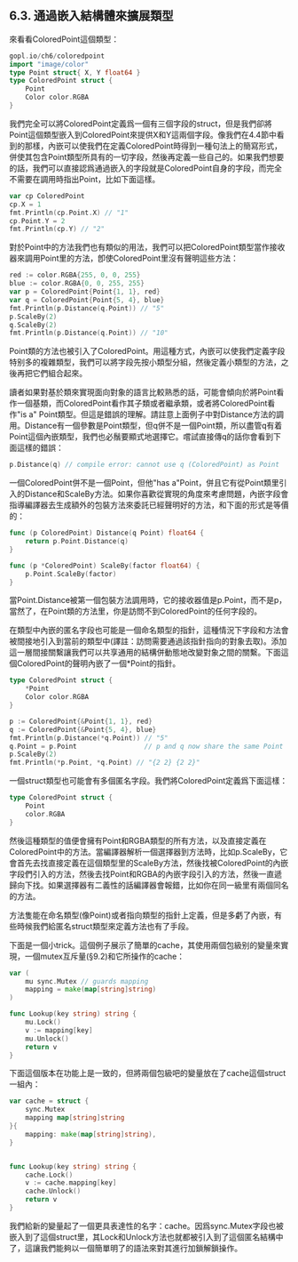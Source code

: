 ## 6.3. 通過嵌入結構體來擴展類型

來看看ColoredPoint這個類型：
```go
gopl.io/ch6/coloredpoint
import "image/color"
type Point struct{ X, Y float64 }
type ColoredPoint struct {
    Point
    Color color.RGBA
}
```

我們完全可以將ColoredPoint定義爲一個有三個字段的struct，但是我們卻將Point這個類型嵌入到ColoredPoint來提供X和Y這兩個字段。像我們在4.4節中看到的那樣，內嵌可以使我們在定義ColoredPoint時得到一種句法上的簡寫形式，併使其包含Point類型所具有的一切字段，然後再定義一些自己的。如果我們想要的話，我們可以直接認爲通過嵌入的字段就是ColoredPoint自身的字段，而完全不需要在調用時指出Point，比如下面這樣。

```go
var cp ColoredPoint
cp.X = 1
fmt.Println(cp.Point.X) // "1"
cp.Point.Y = 2
fmt.Println(cp.Y) // "2"
```

對於Point中的方法我們也有類似的用法，我們可以把ColoredPoint類型當作接收器來調用Point里的方法，卽使ColoredPoint里沒有聲明這些方法：

```go
red := color.RGBA{255, 0, 0, 255}
blue := color.RGBA{0, 0, 255, 255}
var p = ColoredPoint{Point{1, 1}, red}
var q = ColoredPoint{Point{5, 4}, blue}
fmt.Println(p.Distance(q.Point)) // "5"
p.ScaleBy(2)
q.ScaleBy(2)
fmt.Println(p.Distance(q.Point)) // "10"
```
Point類的方法也被引入了ColoredPoint。用這種方式，內嵌可以使我們定義字段特别多的複雜類型，我們可以將字段先按小類型分組，然後定義小類型的方法，之後再把它們組合起來。

讀者如果對基於類來實現面向對象的語言比較熟悉的話，可能會傾向於將Point看作一個基類，而ColoredPoint看作其子類或者繼承類，或者將ColoredPoint看作"is a" Point類型。但這是錯誤的理解。請註意上面例子中對Distance方法的調用。Distance有一個參數是Point類型，但q併不是一個Point類，所以盡管q有着Point這個內嵌類型，我們也必鬚要顯式地選擇它。嚐試直接傳q的話你會看到下面這樣的錯誤：

```go
p.Distance(q) // compile error: cannot use q (ColoredPoint) as Point
```

一個ColoredPoint併不是一個Point，但他"has a"Point，併且它有從Point類里引入的Distance和ScaleBy方法。如果你喜歡從實現的角度來考慮問題，內嵌字段會指導編譯器去生成額外的包裝方法來委託已經聲明好的方法，和下面的形式是等價的：

```go
func (p ColoredPoint) Distance(q Point) float64 {
    return p.Point.Distance(q)
}

func (p *ColoredPoint) ScaleBy(factor float64) {
    p.Point.ScaleBy(factor)
}
```

當Point.Distance被第一個包裝方法調用時，它的接收器值是p.Point，而不是p，當然了，在Point類的方法里，你是訪問不到ColoredPoint的任何字段的。

在類型中內嵌的匿名字段也可能是一個命名類型的指針，這種情況下字段和方法會被間接地引入到當前的類型中(譯註：訪問需要通過該指針指向的對象去取)。添加這一層間接關繫讓我們可以共享通用的結構併動態地改變對象之間的關繫。下面這個ColoredPoint的聲明內嵌了一個*Point的指針。

```go
type ColoredPoint struct {
    *Point
    Color color.RGBA
}

p := ColoredPoint{&Point{1, 1}, red}
q := ColoredPoint{&Point{5, 4}, blue}
fmt.Println(p.Distance(*q.Point)) // "5"
q.Point = p.Point                 // p and q now share the same Point
p.ScaleBy(2)
fmt.Println(*p.Point, *q.Point) // "{2 2} {2 2}"
```

一個struct類型也可能會有多個匿名字段。我們將ColoredPoint定義爲下面這樣：
```go
type ColoredPoint struct {
    Point
    color.RGBA
}
```
然後這種類型的值便會擁有Point和RGBA類型的所有方法，以及直接定義在ColoredPoint中的方法。當編譯器解析一個選擇器到方法時，比如p.ScaleBy，它會首先去找直接定義在這個類型里的ScaleBy方法，然後找被ColoredPoint的內嵌字段們引入的方法，然後去找Point和RGBA的內嵌字段引入的方法，然後一直遞歸向下找。如果選擇器有二義性的話編譯器會報錯，比如你在同一級里有兩個同名的方法。

方法隻能在命名類型(像Point)或者指向類型的指針上定義，但是多虧了內嵌，有些時候我們給匿名struct類型來定義方法也有了手段。

下面是一個小trick。這個例子展示了簡單的cache，其使用兩個包級别的變量來實現，一個mutex互斥量(§9.2)和它所操作的cache：

```go
var (
    mu sync.Mutex // guards mapping
    mapping = make(map[string]string)
)

func Lookup(key string) string {
    mu.Lock()
    v := mapping[key]
    mu.Unlock()
    return v
}
```

下面這個版本在功能上是一致的，但將兩個包級吧的變量放在了cache這個struct一組內：

```go
var cache = struct {
    sync.Mutex
    mapping map[string]string
}{
    mapping: make(map[string]string),
}


func Lookup(key string) string {
    cache.Lock()
    v := cache.mapping[key]
    cache.Unlock()
    return v
}
```

我們給新的變量起了一個更具表達性的名字：cache。因爲sync.Mutex字段也被嵌入到了這個struct里，其Lock和Unlock方法也就都被引入到了這個匿名結構中了，這讓我們能夠以一個簡單明了的語法來對其進行加鎖解鎖操作。



